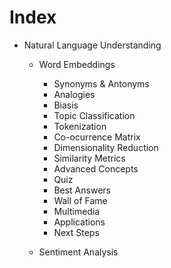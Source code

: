 # Index

* Natural Language Understanding
    * Word Embeddings
        * Synonyms & Antonyms
        * Analogies
        * Biasis
        * Topic Classification
        * Tokenization
        * Co-ocurrence Matrix
        * Dimensionality Reduction
        * Similarity Metrics
        * Advanced Concepts
        * Quiz
        * Best Answers
        * Wall of Fame
        * Multimedia
        * Applications
        * Next Steps

    * Sentiment Analysis

